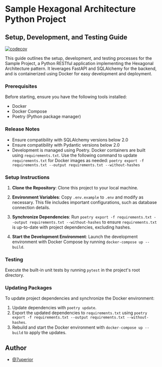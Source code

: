 # Sample Hexagonal Architecture Python Project
## Setup, Development, and Testing Guide

[![codecov](https://codecov.io/gh/7uperior/sample_project/branch/main/graph/badge.svg?token=e8020596-f3f4-4cb8-8146-d37df105f70b)](https://codecov.io/gh/7uperior/sample_project)


This guide outlines the setup, development, and testing processes for the Sample Project, a Python RESTful application implementing the Hexagonal Architecture pattern. It leverages FastAPI and SQLAlchemy for the backend, and is containerized using Docker for easy development and deployment.

### Prerequisites

Before starting, ensure you have the following tools installed:

- Docker
- Docker Compose
- Poetry (Python package manager)

### Release Notes

- Ensure compatibility with SQLAlchemy versions below 2.0
- Ensure compatibility with Pydantic versions below 2.0
- Development is managed using Poetry. Docker containers are built using `requirements.txt`. Use the following command to update `requirements.txt` for Docker images as needed: `poetry export -f requirements.txt --output requirements.txt --without-hashes`

### Setup Instructions

1. **Clone the Repository**: Clone this project to your local machine.

2. **Environment Variables**: Copy `.env.example` to `.env` and modify as necessary. This file includes important configurations, such as database connection details.

3. **Synchronize Dependencies**: Run `poetry export -f requirements.txt --output requirements.txt --without-hashes` to ensure `requirements.txt` is up-to-date with project dependencies, excluding hashes.

4. **Start the Development Environment**: Launch the development environment with Docker Compose by running `docker-compose up --build`.

### Testing

Execute the built-in unit tests by running `pytest` in the project's root directory.

### Updating Packages

To update project dependencies and synchronize the Docker environment:

1. Update dependencies with `poetry update`.
2. Export the updated dependencies to `requirements.txt` using `poetry export -f requirements.txt --output requirements.txt --without-hashes`.
3. Rebuild and start the Docker environment with `docker-compose up --build` to apply the updates.


## Author

- [@7uperior](https://github.com/7uperior)